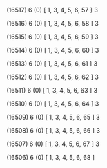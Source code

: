(16517) 6 (0) [ 1, 3, 4, 5, 6, 57 ] 3 


(16516) 6 (0) [ 1, 3, 4, 5, 6, 58 ] 3 


(16515) 6 (0) [ 1, 3, 4, 5, 6, 59 ] 3 


(16514) 6 (0) [ 1, 3, 4, 5, 6, 60 ] 3 


(16513) 6 (0) [ 1, 3, 4, 5, 6, 61 ] 3 


(16512) 6 (0) [ 1, 3, 4, 5, 6, 62 ] 3 


(16511) 6 (0) [ 1, 3, 4, 5, 6, 63 ] 3 


(16510) 6 (0) [ 1, 3, 4, 5, 6, 64 ] 3 


(16509) 6 (0) [ 1, 3, 4, 5, 6, 65 ] 3 


(16508) 6 (0) [ 1, 3, 4, 5, 6, 66 ] 3 


(16507) 6 (0) [ 1, 3, 4, 5, 6, 67 ] 3 


(16506) 6 (0) [ 1, 3, 4, 5, 6, 68 ]  


